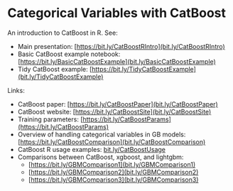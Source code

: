 # Categorical Variables with CatBoost

An introduction to CatBoost in R. See:

* Main presentation: [https://bit.ly/CatBoostRIntro](bit.ly/CatBoostRIntro)
* Basic CatBoost example notebook: [https://bit.ly/BasicCatBoostExample](bit.ly/BasicCatBoostExample)
* Tidy CatBoost example: [https://bit.ly/TidyCatBoostExample](bit.ly/TidyCatBoostExample)

Links:

* CatBoost paper: [https://bit.ly/CatBoostPaper](bit.ly/CatBoostPaper)
* CatBoost website: [https://bit.ly/CatBoostSite](bit.ly/CatBoostSite)
* Training parameters: [https://bit.ly/CatBoostParams](https://bit.ly/CatBoostParams)
* Overview of handling categorical variables in GB models: [https://bit.ly/CatBoostComparison](bit.ly/CatBoostComparison)
* CatBoost R usage examples: [bit.ly/CatBoostUsage](bit.ly/CatBoostUsage)
* Comparisons between CatBoost, xgboost, and lightgbm:
  * [https://bit.ly/GBMComparison1](bit.ly/GBMComparison1)
  * [https://bit.ly/GBMComparison2](bit.ly/GBMComparison2)
  * [https://bit.ly/GBMComparison3](bit.ly/GBMComparison3)
